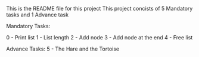 This is the README file for this project
This project concists of 5 Mandatory tasks and 1 Advance task

Mandatory Tasks:

0 - Print list
1 - List length
2 - Add node
3 - Add node at the end
4 - Free list

Advance Tasks:
5 - The Hare and the Tortoise

